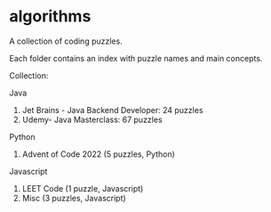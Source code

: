 # algorithms
A collection of coding puzzles.

Each folder contains an index with puzzle names and main concepts.

Collection:

Java
1. Jet Brains - Java Backend Developer: 24 puzzles
2. Udemy- Java Masterclass: 67 puzzles

Python
1. Advent of Code 2022 (5 puzzles, Python)

Javascript
1. LEET Code (1 puzzle, Javascript)
2. Misc (3 puzzles, Javascript)
